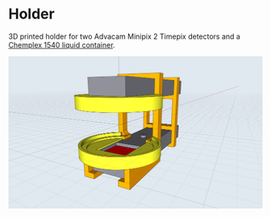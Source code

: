 # Holder

3D printed holder for two Advacam Minipix 2 Timepix detectors and a [Chemplex 1540 liquid container](https://www.chemplex.com/series-1500-double-open-ended-sample-cups-top-sample-filling-and-microporous-film-attachment-provision.html).

![Geometry](Geometry.png)
